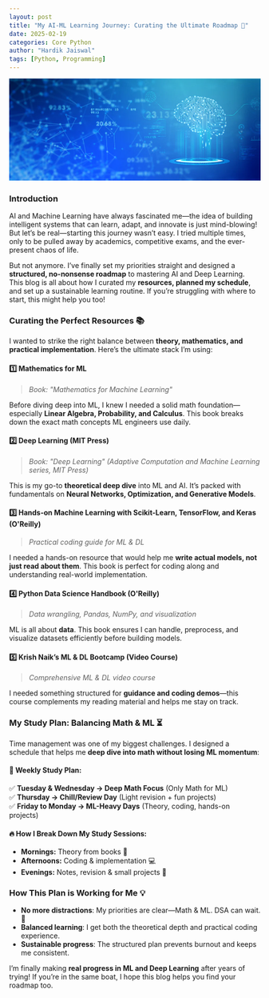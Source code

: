 ```yaml
---
layout: post
title: "My AI-ML Learning Journey: Curating the Ultimate Roadmap 🚀"
date: 2025-02-19
categories: Core Python
author: "Hardik Jaiswal"
tags: [Python, Programming]
---
```


![img](/assets/img/blog_img/ai-ml.png)

### **Introduction**
AI and Machine Learning have always fascinated me—the idea of building intelligent systems that can learn, adapt, and innovate is just mind-blowing! But let’s be real—starting this journey wasn’t easy. I tried multiple times, only to be pulled away by academics, competitive exams, and the ever-present chaos of life.

But not anymore. I’ve finally set my priorities straight and designed a **structured, no-nonsense roadmap** to mastering AI and Deep Learning. This blog is all about how I curated my **resources, planned my schedule**, and set up a sustainable learning routine. If you’re struggling with where to start, this might help you too!


### **Curating the Perfect Resources** 📚
I wanted to strike the right balance between **theory, mathematics, and practical implementation**. Here’s the ultimate stack I’m using:

#### **1️⃣ Mathematics for ML**  
> *Book: "Mathematics for Machine Learning"*

Before diving deep into ML, I knew I needed a solid math foundation—especially **Linear Algebra, Probability, and Calculus**. This book breaks down the exact math concepts ML engineers use daily.

#### **2️⃣ Deep Learning (MIT Press)**  
> *Book: "Deep Learning" (Adaptive Computation and Machine Learning series, MIT Press)*

This is my go-to **theoretical deep dive** into ML and AI. It’s packed with fundamentals on **Neural Networks, Optimization, and Generative Models**.

#### **3️⃣ Hands-on Machine Learning with Scikit-Learn, TensorFlow, and Keras (O'Reilly)**  
> *Practical coding guide for ML & DL*

I needed a hands-on resource that would help me **write actual models, not just read about them**. This book is perfect for coding along and understanding real-world implementation.

#### **4️⃣ Python Data Science Handbook (O'Reilly)**  
> *Data wrangling, Pandas, NumPy, and visualization*

ML is all about **data**. This book ensures I can handle, preprocess, and visualize datasets efficiently before building models.

#### **5️⃣ Krish Naik’s ML & DL Bootcamp (Video Course)**  
> *Comprehensive ML & DL video course*

I needed something structured for **guidance and coding demos**—this course complements my reading material and helps me stay on track.


### **My Study Plan: Balancing Math & ML** ⏳
Time management was one of my biggest challenges. I designed a schedule that helps me **deep dive into math without losing ML momentum**:

#### **📅 Weekly Study Plan:**
✅ **Tuesday & Wednesday → Deep Math Focus** (Only Math for ML)  
✅ **Thursday → Chill/Review Day** (Light revision + fun projects)  
✅ **Friday to Monday → ML-Heavy Days** (Theory, coding, hands-on projects)  

#### **🔥 How I Break Down My Study Sessions:**
- **Mornings:** Theory from books 📖
- **Afternoons:** Coding & implementation 💻
- **Evenings:** Notes, revision & small projects 🧠


### **How This Plan is Working for Me** 💡
- **No more distractions**: My priorities are clear—Math & ML. DSA can wait. 🚀  
- **Balanced learning**: I get both the theoretical depth and practical coding experience.  
- **Sustainable progress**: The structured plan prevents burnout and keeps me consistent.  

I’m finally making **real progress in ML and Deep Learning** after years of trying! If you’re in the same boat, I hope this blog helps you find your roadmap too.